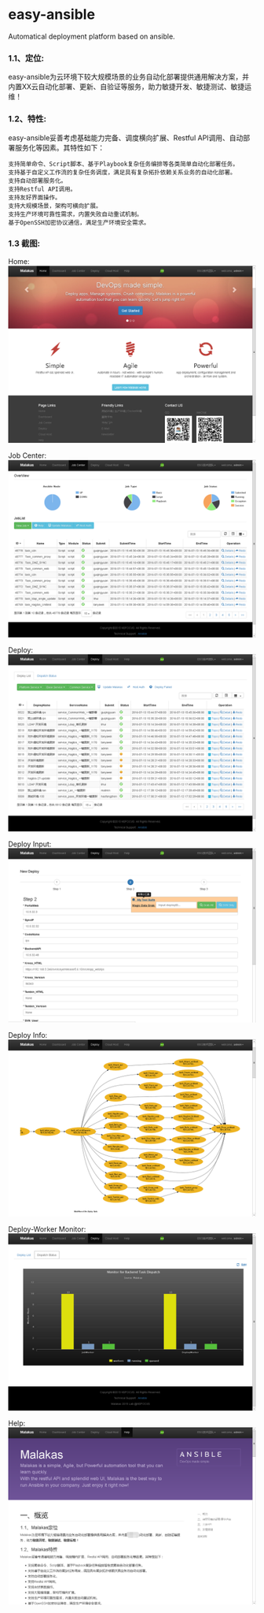 # easy-ansible
Automatical deployment platform based on ansible.

### 1.1、定位:    
easy-ansible为云环境下较大规模场景的业务自动化部署提供通用解决方案，并内置XX云自动化部署、更新、自验证等服务，助力敏捷开发、敏捷测试、敏捷运维！    

### 1.2、特性:    
easy-ansible妥善考虑基础能力完备、调度横向扩展、Restful API调用、自动部署服务化等因素。其特性如下：

    支持简单命令、Script脚本、基于Playbook复杂任务编排等各类简单自动化部署任务。
    支持基于自定义工作流的复杂任务调度，满足具有复杂拓扑依赖关系业务的自动化部署。
    支持自动部署服务化。
    支持Restful API调用。
    支持友好界面操作。
    支持大规模场景，架构可横向扩展。
    支持生产环境可靠性需求，内置失败自动重试机制。
    基于OpenSSH加密协议通信，满足生产环境安全需求。

### 1.3 截图:
Home:    
![image](screenshots/001.home.png)     
    
Job Center:    
![image](screenshots/002.job.png)     

Deploy:    
![image](screenshots/003.deploy.png)     

Deploy Input:    
![image](screenshots/004.deploy-input.png)     

Deploy Info:    
![image](screenshots/005.deploy-info.png)     

Deploy-Worker Monitor:
![image](screenshots/007.deploy-monitor.png)

Help:    
![image](screenshots/006.help.png)     


